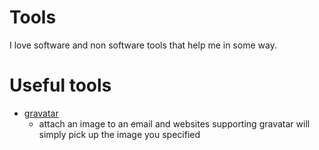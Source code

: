 # Tools
I love software and non software tools that help me in some way.

# Useful tools
- [gravatar](https://en.gravatar.com/)
	- attach an image to an email and websites supporting gravatar will simply pick up the image you specified
